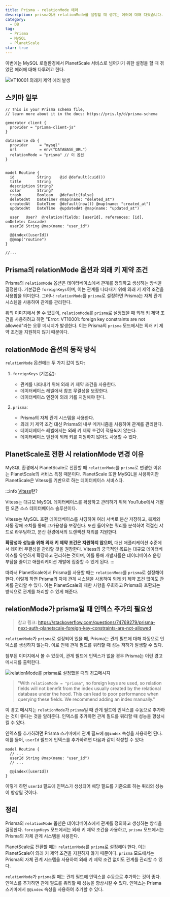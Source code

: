 ```yaml
---
title: Prisma - relationMode 에러
description: prisma에서 relationMode를 설정할 때 생기는 에러에 대해 다뤘습니다.
category:
  - DB
tag:
  - Prisma
  - MySQL
  - PlanetScale
star: true
---
```


이번에는 MySQL 로컬환경에서 PlanetScale 서비스로 넘어가기 위한 설정을 할 때 겪었던 에러에 대해 다루려고 한다.

![VT10001 외래키 제약 에러 발생](https://github.com/Zamoca42/blog/assets/96982072/e0429b8d-12e9-45c8-9625-6d22189d91c1)

## 스키마 일부

```prisma
// This is your Prisma schema file,
// learn more about it in the docs: https://pris.ly/d/prisma-schema

generator client {
  provider = "prisma-client-js"
}

datasource db {
  provider     = "mysql"
  url          = env("DATABASE_URL")
  relationMode = "prisma" // 이 옵션
}


model Routine {
  id          String    @id @default(cuid())
  title       String
  description String?
  color       String?
  trash       Boolean   @default(false)
  deletedAt   DateTime? @map(name: "deleted_at")
  createdAt   DateTime  @default(now()) @map(name: "created_at")
  updatedAt   DateTime  @updatedAt @map(name: "updated_at")

  user   User?  @relation(fields: [userId], references: [id], onDelete: Cascade)
  userId String @map(name: "user_id")

  @@index([userId])
  @@map("routine")
}

//...
```

## Prisma의 relationMode 옵션과 외래 키 제약 조건

Prisma의 `relationMode` 옵션은 데이터베이스에서 관계를 정의하고 생성하는 방식을 결정한다.
기본값은 `foreignKeys`이며, 이는 관계를 나타내기 위해 외래 키 제약 조건을 사용함을 의미한다.
그러나 `relationMode`를 `prisma`로 설정하면 Prisma는 자체 관계 시스템을 사용하여 관계를 관리한다.

위의 이미지에서 볼 수 있듯이, `relationMode`를 `prisma`로 설정했을 때 외래 키 제약 조건을 사용하려고 하면
"Error: VT10001: foreign key constraints are not allowed"라는 오류 메시지가 발생한다.
이는 Prisma의 `prisma` 모드에서는 외래 키 제약 조건을 지원하지 않기 때문이다.

## relationMode 옵션의 동작 방식

`relationMode` 옵션에는 두 가지 값이 있다:

1. `foreignKeys` (기본값):

   - 관계를 나타내기 위해 외래 키 제약 조건을 사용한다.
   - 데이터베이스 레벨에서 참조 무결성을 보장한다.
   - 데이터베이스 엔진이 외래 키를 지원해야 한다.

2. `prisma`:

   - Prisma의 자체 관계 시스템을 사용한다.
   - 외래 키 제약 조건 대신 Prisma의 내부 메커니즘을 사용하여 관계를 관리한다.
   - 데이터베이스 레벨에서는 외래 키 제약 조건이 적용되지 않는다.
   - 데이터베이스 엔진이 외래 키를 지원하지 않아도 사용할 수 있다.

## PlanetScale로 전환 시 relationMode 변경 이유

MySQL 환경에서 PlanetScale로 전환할 때
`relationMode`를 `prisma`로 변경한 이유는 PlanetScale의 서비스 특징 때문이다.
PlanetScale 또한 MySQL을 사용하지만 PlanetScale은 Vitess를 기반으로 하는 데이터베이스 서비스다.

:::info
[Vitess](https://vitess.io/)란?

Vitess는 대규모 MySQL 데이터베이스를 확장하고 관리하기 위해 YouTube에서 개발된 오픈 소스 데이터베이스 솔루션이다.

Vitess는 MySQL 호환 데이터베이스를 샤딩하여 여러 서버로 분산 저장하고, 복제와 자동 장애 조치를 통해 고가용성을 보장한다.
또한 들어오는 쿼리를 분석하여 적절한 샤드로 라우팅하고, 분산 환경에서의 트랜잭션 처리를 지원한다.

**확장성과 성능을 위해 외래 키 제약 조건은 지원하지 않으며**, 대신 애플리케이션 수준에서 데이터 무결성을 관리할 것을 권장한다.
Vitess의 궁극적인 목표는 대규모 데이터베이스를 유연하게 확장하고 관리하는 것이며,
이를 통해 개발자들은 데이터베이스 운영 부담을 줄이고 애플리케이션 개발에 집중할 수 있게 된다.
:::

따라서 PlanetScale에서 Prisma를 사용할 때는 `relationMode`를 `prisma`로 설정해야 한다.
이렇게 하면 Prisma의 자체 관계 시스템을 사용하여 외래 키 제약 조건 없이도 관계를 관리할 수 있다.
이는 PlanetScale의 제한 사항을 우회하고 Prisma와 호환되는 방식으로 관계를 처리할 수 있게 해준다.

## relationMode가 prisma일 때 인덱스 추가의 필요성

> 참고 링크: <https://stackoverflow.com/questions/74769279/prisma-next-auth-planetscale-foreign-key-constraints-are-not-allowed>

`relationMode`가 `prisma`로 설정되어 있을 때, Prisma는 관계 필드에 대해 자동으로 인덱스를 생성하지 않는다.
이로 인해 관계 필드를 쿼리할 때 성능 저하가 발생할 수 있다.

첨부된 이미지에서 볼 수 있듯이, 관계 필드에 인덱스가 없을 경우 Prisma는 이런 경고 메시지를 출력한다.

![relationMode를 prisma로 설정했을 때의 경고메시지](https://github.com/Zamoca42/blog/assets/96982072/e763f29f-13fc-41ba-9101-9350ce24bc71)

> "With `relationMode = "prisma"`, no foreign keys are used, so relation fields
> will not benefit from the index usually created by
> the relational database under the hood.
> This can lead to poor performance when querying these fields.
> We recommend adding an index manually."

이 경고 메시지는 `relationMode`가 `prisma`일 때 관계 필드에 인덱스를 수동으로 추가하는 것이 좋다는 것을 알려준다.
인덱스를 추가하면 관계 필드를 쿼리할 때 성능을 향상시킬 수 있다.

인덱스를 추가하려면 Prisma 스키마에서 관계 필드에 `@@index` 속성을 사용하면 된다.
예를 들어, `userId` 필드에 인덱스를 추가하려면 다음과 같이 작성할 수 있다:

```prisma
model Routine {
  // ...
  userId String @map(name: "user_id")
  // ...

  @@index([userId])
}
```

이렇게 하면 `userId` 필드에 인덱스가 생성되어 해당 필드를 기준으로 하는 쿼리의 성능이 향상될 것이다.

## 정리

Prisma의 `relationMode` 옵션은 데이터베이스에서 관계를 정의하고 생성하는 방식을 결정한다.
`foreignKeys` 모드에서는 외래 키 제약 조건을 사용하고, `prisma` 모드에서는 Prisma의 자체 관계 시스템을 사용한다.

PlanetScale로 전환할 때는 `relationMode`를 `prisma`로 설정해야 한다.
이는 PlanetScale이 외래 키 제약 조건을 지원하지 않기 때문이다.
`prisma` 모드에서는 Prisma의 자체 관계 시스템을 사용하여 외래 키 제약 조건 없이도 관계를 관리할 수 있다.

`relationMode`가 `prisma`일 때는 관계 필드에 인덱스를 수동으로 추가하는 것이 좋다.
인덱스를 추가하면 관계 필드를 쿼리할 때 성능을 향상시킬 수 있다.
인덱스는 Prisma 스키마에서 `@@index` 속성을 사용하여 추가할 수 있다.
